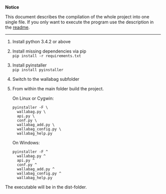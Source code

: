 **Notice**

This document describes the compilation of the whole project into one single file. If you only want to execute the program use the description in the [readme](https://github.com/Nepochal/wallabag-cli/blob/master/readme.md).

---

1. Install python 3.4.2 or above
2. Install missing dependencies via pip  
   `pip install -r requirements.txt`
3. Install pyinstaller  
   `pip install pyinstaller`
4. Switch to the wallabag subfolder
5. From within the main folder build the project.

   On Linux or Cygwin:
   ```
   pyinstaller -F \
     wallabag.py \
     api.py \
     conf.py \
     wallabag_add.py \
     wallabag_config.py \
     wallabag_help.py
   ```

   On Windows:
   ```
   pyinstaller -F ^
     wallabag.py ^
     api.py ^
     conf.py ^
     wallabag_add.py ^
     wallabag_config.py ^
     wallabag_help.py   
   ```

The executable will be in the dist-folder.
